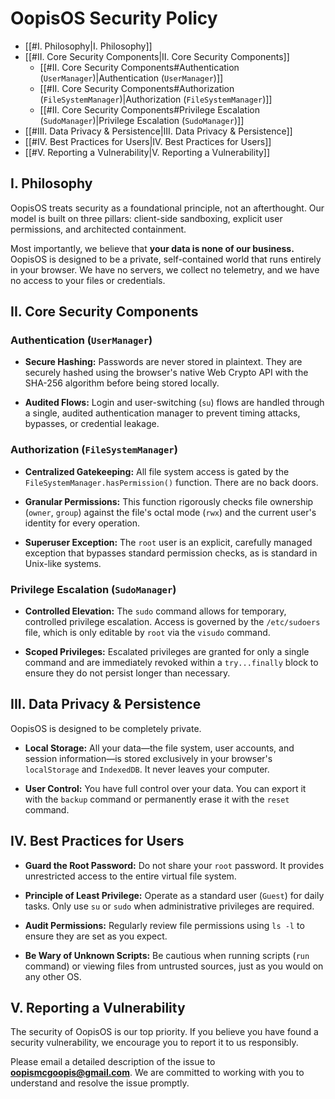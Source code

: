 # OopisOS Security Policy

- [[#I. Philosophy|I. Philosophy]]
- [[#II. Core Security Components|II. Core Security Components]]
    - [[#II. Core Security Components#Authentication (`UserManager`)|Authentication (`UserManager`)]]
    - [[#II. Core Security Components#Authorization (`FileSystemManager`)|Authorization (`FileSystemManager`)]]
    - [[#II. Core Security Components#Privilege Escalation (`SudoManager`)|Privilege Escalation (`SudoManager`)]]
- [[#III. Data Privacy & Persistence|III. Data Privacy & Persistence]]
- [[#IV. Best Practices for Users|IV. Best Practices for Users]]
- [[#V. Reporting a Vulnerability|V. Reporting a Vulnerability]]

## I. Philosophy

OopisOS treats security as a foundational principle, not an afterthought. Our model is built on three pillars: client-side sandboxing, explicit user permissions, and architected containment.

Most importantly, we believe that **your data is none of our business.** OopisOS is designed to be a private, self-contained world that runs entirely in your browser. We have no servers, we collect no telemetry, and we have no access to your files or credentials.

## II. Core Security Components

### Authentication (`UserManager`)

- **Secure Hashing:** Passwords are never stored in plaintext. They are securely hashed using the browser's native Web Crypto API with the SHA-256 algorithm before being stored locally.

- **Audited Flows:** Login and user-switching (`su`) flows are handled through a single, audited authentication manager to prevent timing attacks, bypasses, or credential leakage.


### Authorization (`FileSystemManager`)

- **Centralized Gatekeeping:** All file system access is gated by the `FileSystemManager.hasPermission()` function. There are no back doors.

- **Granular Permissions:** This function rigorously checks file ownership (`owner`, `group`) against the file's octal mode (`rwx`) and the current user's identity for every operation.

- **Superuser Exception:** The `root` user is an explicit, carefully managed exception that bypasses standard permission checks, as is standard in Unix-like systems.


### Privilege Escalation (`SudoManager`)

- **Controlled Elevation:** The `sudo` command allows for temporary, controlled privilege escalation. Access is governed by the `/etc/sudoers` file, which is only editable by `root` via the `visudo` command.

- **Scoped Privileges:** Escalated privileges are granted for only a single command and are immediately revoked within a `try...finally` block to ensure they do not persist longer than necessary.


## III. Data Privacy & Persistence

OopisOS is designed to be completely private.

- **Local Storage:** All your data—the file system, user accounts, and session information—is stored exclusively in your browser's `localStorage` and `IndexedDB`. It never leaves your computer.

- **User Control:** You have full control over your data. You can export it with the `backup` command or permanently erase it with the `reset` command.


## IV. Best Practices for Users

- **Guard the Root Password:** Do not share your `root` password. It provides unrestricted access to the entire virtual file system.

- **Principle of Least Privilege:** Operate as a standard user (`Guest`) for daily tasks. Only use `su` or `sudo` when administrative privileges are required.

- **Audit Permissions:** Regularly review file permissions using `ls -l` to ensure they are set as you expect.

- **Be Wary of Unknown Scripts:** Be cautious when running scripts (`run` command) or viewing files from untrusted sources, just as you would on any other OS.


## V. Reporting a Vulnerability

The security of OopisOS is our top priority. If you believe you have found a security vulnerability, we encourage you to report it to us responsibly.

Please email a detailed description of the issue to **oopismcgoopis@gmail.com**. We are committed to working with you to understand and resolve the issue promptly.